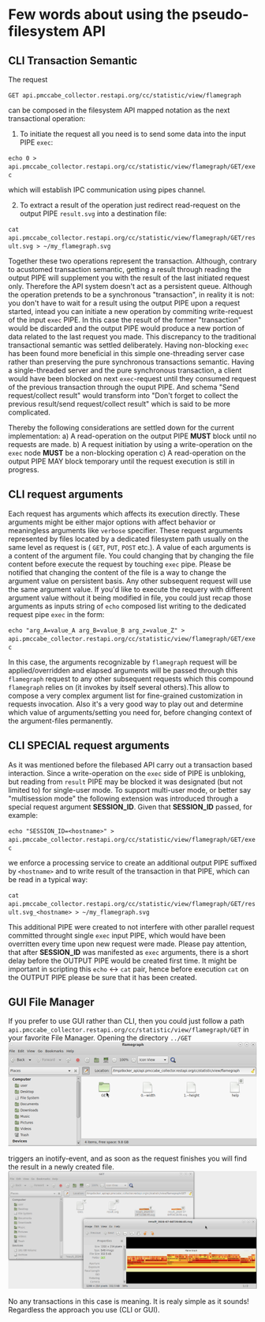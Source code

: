 # Few words about using the pseudo-filesystem API


## CLI Transaction Semantic

The request

`GET api.pmccabe_collector.restapi.org/cc/statistic/view/flamegraph`

can be composed in the filesystem API mapped notation as the next transactional operation:

1) To initiate the request all you need is to send some data into the input PIPE `exec`:

`echo 0 > api.pmccabe_collector.restapi.org/cc/statistic/view/flamegraph/GET/exec`

which will establish IPC communication using pipes channel.

2) To extract a result of the operation just redirect read-request on the output PIPE `result.svg` into a destination file:

`cat api.pmccabe_collector.restapi.org/cc/statistic/view/flamegraph/GET/result.svg > ~/my_flamegraph.svg`

Together these two operations represent the transaction. Although, contrary to acustomed transaction semantic, getting a result through reading the output PIPE will supplement you with the result of the last initiated request only. Therefore the API system doesn't act as a persistent queue. Although the operation pretends to be a synchronous "transaction", in reality it is not: you don't have to wait for a result using the output PIPE upon a request started, intead you can initiate a new operation by commiting write-request of the input `exec` PIPE. In this case the result of the former "transaction" would be discarded and the output PIPE would produce a new portion of data related to the last request you made.
This discrepancy to the traditional transactional semantic was settled deliberately.
Having non-blocking `exec` has been found more beneficial in this simple one-threading server case rather than preserving the pure synchronous transactions semantic.
Having a single-threaded server and the pure synchronous transaction, a client would have been blocked on next `exec`-request until they consumed request of the previous transaction through the ouput PIPE.
And schema "Send request/collect result" would transform into "Don't forget to collect the previous result/send request/collect result" which is said to be more complicated.

Thereby the following considerations are settled down for the current implementation:
a) A read-operation on the output PIPE **MUST** block until no requests are made.
b) A request initiation by using a write-operation on the `exec` node **MUST** be a non-blocking operation
c) A read-operation on the output PIPE MAY block temporary until the request execution is still in progress.

## CLI request arguments

Each request has arguments which affects its execution directly. These arguments might be either major options with affect behavior or meaningless arguments like `verbose` specifier. These request arguments represented by files located by a dedicated filesystem path usually on the same level as request is ( `GET`, `PUT`, `POST` etc.).
A value of each arguments is a content of the argument file. You could changing that by changing the file content before execute the request by touching `exec` pipe. Please be notified that changing the content of the file is a way to change the argument value on persistent basis. Any other subsequent request will use the same argument value.
If you'd like to execute the requery with different argument value without it being modified in file, you could just recap those arguments as inputs string of `echo` composed list writing to the dedicated request pipe `exec` in the form:

`echo "arg_A=value_A arg_B=value_B arg_z=value_Z" > api.pmccabe_collector.restapi.org/cc/statistic/view/flamegraph/GET/exec`

In this case, the arguments recognizable by `flamegraph` request will be applied/overridden and elapsed arguments will be passed through this `flamegraph` request to any other subsequent requests which this compound `flamegraph` relies on (it invokes by itself several others).This allow to compose a very complex argument list for fine-grained customization in requests invocation. Also it's a very good way to play out and determine which value of arguments/setting you need for, before changing context of the argument-files permanently.

## CLI SPECIAL request arguments

As it was mentioned before the filebased API carry out a transaction based interaction. Since a write-operation on the `exec` side of PIPE is unbloking, but reading from `result` PIPE may be blocked it was designated (but not limited to) for single-user mode.
To support multi-user mode, or better say "multisession mode" the following extension was introduced through a special request argument **SESSION_ID**.
Given that **SESSION_ID** passed, for example:

`echo "SESSION_ID=<hostname>" > api.pmccabe_collector.restapi.org/cc/statistic/view/flamegraph/GET/exec`

we enforce a processing service to create an additional output PIPE suffixed by `<hostname>` and to write result of the transaction in that PIPE, which can be read in a typical way:

`cat api.pmccabe_collector.restapi.org/cc/statistic/view/flamegraph/GET/result.svg_<hostname> > ~/my_flamegraph.svg`

This additional PIPE were created to not interfere with other parallel request committed throught single `exec` input PIPE, which would have been overritten every time upon new request were made.
Please pay attention, that after **SESSION_ID** was manifested as `exec` arguments, there is a short delay before the OUTPUT PIPE would be created first time. It might be important in scripting this `echo` <-> `cat` pair, hence before execution `cat` on the OUTPUT PIPE please be sure that it has been created.

## GUI File Manager

If you prefer to use GUI rather than CLI, then you could just follow a path `api.pmccabe_collector.restapi.org/cc/statistic/view/flamegraph/GET` in your favorite File Manager.
Opening the directory `../GET`
![alt text](assets/file_manager_api_req_params.png)

triggers an inotify-event, and as soon as the request finishes you will find the result in a newly created file.
![alt text](assets/file_manager_api_req_result.png)

No any transactions in this case is meaning.
It is realy simple as it sounds! Regardless the approach you use (CLI or GUI).

